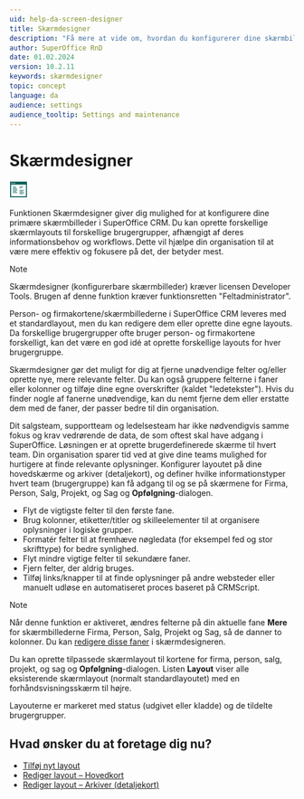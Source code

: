 ```yaml
---
uid: help-da-screen-designer
title: Skærmdesigner
description: "Få mere at vide om, hvordan du konfigurerer dine skærmbilleder i denne vejledning."
author: SuperOffice RnD
date: 01.02.2024
version: 10.2.11
keywords: skærmdesigner
topic: concept
language: da
audience: settings
audience_tooltip: Settings and maintenance
---
```


# Skærmdesigner

![ikon][img1]

Funktionen Skærmdesigner giver dig mulighed for at konfigurere dine primære skærmbilleder i SuperOffice CRM. Du kan oprette forskellige skærmlayouts til forskellige brugergrupper, afhængigt af deres informationsbehov og workflows. Dette vil hjælpe din organisation til at være mere effektiv og fokusere på det, der betyder mest.

> [!NOTE]
> Skærmdesigner (konfigurerbare skærmbilleder) kræver licensen Developer Tools. Brugen af denne funktion kræver funktionsretten "Feltadministrator".

Person- og firmakortene/skærmbillederne i SuperOffice CRM leveres med et standardlayout, men du kan redigere dem eller oprette dine egne layouts. Da forskellige brugergrupper ofte bruger person- og firmakortene forskelligt, kan det være en god idé at oprette forskellige layouts for hver brugergruppe.

Skærmdesigner gør det muligt for dig at fjerne unødvendige felter og/eller oprette nye, mere relevante felter. Du kan også gruppere felterne i faner eller kolonner og tilføje dine egne overskrifter (kaldet "ledetekster"). Hvis du finder nogle af fanerne unødvendige, kan du nemt fjerne dem eller erstatte dem med de faner, der passer bedre til din organisation.

Dit salgsteam, supportteam og ledelsesteam har ikke nødvendigvis samme fokus og krav vedrørende de data, de som oftest skal have adgang i SuperOffice. Løsningen er at oprette brugerdefinerede skærme til hvert team. Din organisation sparer tid ved at give dine teams mulighed for hurtigere at finde relevante oplysninger. Konfigurer layoutet på dine hovedskærme og arkiver (detaljekort), og definer hvilke informationstyper hvert team (brugergruppe) kan få adgang til og se på skærmene for Firma, Person, Salg, Projekt, og Sag og **Opfølgning**-dialogen.

* Flyt de vigtigste felter til den første fane.
* Brug kolonner, etiketter/titler og skilleelementer til at organisere oplysninger i logiske grupper.
* Formatér felter til at fremhæve nøgledata (for eksempel fed og stor skrifttype) for bedre synlighed.
* Flyt mindre vigtige felter til sekundære faner.
* Fjern felter, der aldrig bruges.
* Tilføj links/knapper til at finde oplysninger på andre websteder eller manuelt udløse en automatiseret proces baseret på CRMScript.

> [!NOTE]
> Når denne funktion er aktiveret, ændres felterne på din aktuelle fane **Mere** for skærmbillederne Firma, Person, Salg, Projekt og Sag, så de danner to kolonner. Du kan [redigere disse faner][1] i skærmdesigneren.

Du kan oprette tilpassede skærmlayout til kortene for firma, person, salg, projekt, og sag og **Opfølgning**-dialogen. Listen **Layout** viser alle eksisterende skærmlayout (normalt standardlayoutet) med en forhåndsvisningsskærm til højre.

Layouterne er markeret med status (udgivet eller kladde) og de tildelte brugergrupper.

## Hvad ønsker du at foretage dig nu?

* [Tilføj nyt layout][2]
* [Rediger layout – Hovedkort][1]
* [Rediger layout – Arkiver (detaljekort)][3]

<!-- Referenced links -->
[1]: edit-layout.md
[2]: add-layout.md
[3]: working-with-archives.md

<!-- Referenced images -->
[img1]: ../../../../../common/icons/nav-admin-confscreen-active-h32.png
